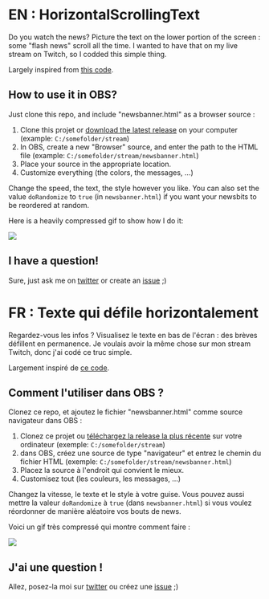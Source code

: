 # EN : HorizontalScrollingText
Do you watch the news?
Picture the text on the lower portion of the screen : some "flash news" scroll all the time.
I wanted to have that on my live stream on Twitch, so I codded this simple thing.

Largely inspired from [this code](https://dev.to/techthor/pure-css-continuous-horizontal-text-scroll-42a3).

## How to use it in OBS?
Just clone this repo, and include "newsbanner.html" as a browser source : 
1. Clone this projet or [download the latest release](https://github.com/lucienbill/HorizontalScrollingText/releases) on your computer (example: `C:/somefolder/stream`)
2. In OBS, create a new "Browser" source, and enter the path to the HTML file (example: `C:/somefolder/stream/newsbanner.html`)
3. Place your source in the appropriate location.
4. Customize everything (the colors, the messages, ...)

Change the speed, the text, the style however you like.
You can also set the value `doRandomize` to `true` (in `newsbanner.html`) if you want your newsbits to be reordered at random.

Here is a heavily compressed gif to show how I do it:

![](https://raw.githubusercontent.com/lucienbill/HorizontalScrollingText/main/Documentation/newsbanner-compressed.gif)

## I have a question!
Sure, just ask me on [twitter](https://twitter.com/BillyTheTroll) or create an [issue](https://github.com/lucienbill/HorizontalScrollingText/issues) ;)

# FR : Texte qui défile horizontalement
Regardez-vous les infos ?
Visualisez le texte en bas de l'écran : des brèves défillent en permanence.
Je voulais avoir la même chose sur mon stream Twitch, donc j'ai codé ce truc simple.

Largement inspiré de [ce code](https://dev.to/techthor/pure-css-continuous-horizontal-text-scroll-42a3).

## Comment l'utiliser dans OBS ?
Clonez ce repo, et ajoutez le fichier "newsbanner.html" comme source navigateur dans OBS : 

1. Clonez ce projet ou [téléchargez la release la plus récente](https://github.com/lucienbill/HorizontalScrollingText/releases)  sur votre ordinateur (exemple: `C:/somefolder/stream`)
2. dans OBS, créez une source de type "navigateur" et entrez le chemin du fichier HTML (exemple: `C:/somefolder/stream/newsbanner.html`)
3. Placez la source à l'endroit qui convient le mieux.
4. Customisez tout (les couleurs, les messages, ...)

Changez la vitesse, le texte et le style à votre guise.
Vous pouvez aussi mettre la valeur `doRandomize` à `true` (dans `newsbanner.html`) si vous voulez réordonner de manière aléatoire vos bouts de news.

Voici un gif très compressé qui montre comment faire :

![](https://raw.githubusercontent.com/lucienbill/HorizontalScrollingText/main/Documentation/newsbanner-compressed.gif)

## J'ai une question !
Allez, posez-la moi sur [twitter](https://twitter.com/BillyTheTroll) ou créez une [issue](https://github.com/lucienbill/HorizontalScrollingText/issues) ;)
